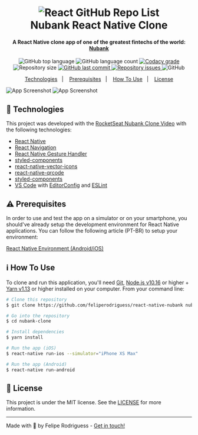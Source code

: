 <h1 align="center">
    <img alt="React GitHub Repo List" src="https://res.cloudinary.com/lukemorales/image/upload/v1562212004/readme_logos/nubank-react-native_eqpbvd.png" />
    <br>
    Nubank React Native Clone
</h1>

<h4 align="center">
  A React Native clone app of one of the greatest fintechs of the world: <a href="https://nubank.com.br/">Nubank</a>
</h4>
<p align="center">
  <img alt="GitHub top language" src="https://img.shields.io/github/languages/top/feliperodriguess/react-native-nubank.svg">
  
  <img alt="GitHub language count" src="https://img.shields.io/github/languages/count/feliperodriguess/react-native-nubank.svg">
  
  <a href="https://www.codacy.com/app/feliperodriguess/react-native-nubank?utm_source=github.com&amp;utm_medium=referral&amp;utm_content=lukemorales/nubank-react-native&amp;utm_campaign=Badge_Grade">
    <img alt="Codacy grade" src="https://img.shields.io/codacy/grade/fa0599d8f0434c7388ae9549c8aeb90b.svg">
  </a>
  
  <img alt="Repository size" src="https://img.shields.io/github/repo-size/feliperodriguess/react-native-nubank.svg">
  <a href="https://github.com/feliperodriguess/nubank-react-native/commits/master">
    <img alt="GitHub last commit" src="https://img.shields.io/github/last-commit/feliperodriguess/react-native-nubank.svg">
  </a>
  
  <a href="https://github.com/feliperodriguess/react-native-nubank/issues">
    <img alt="Repository issues" src="https://img.shields.io/github/issues/feliperodriguess/react-native-nubank.svg">
  </a>
  
  <img alt="GitHub" src="https://img.shields.io/github/license/feliperodriguess/react-native-nubank.svg"> 
</p>

<p align="center">
  <a href="#rocket-technologies">Technologies</a>&nbsp;&nbsp;&nbsp;|&nbsp;&nbsp;&nbsp;
  <a href="#warning-prerequisites">Prerequisites</a>&nbsp;&nbsp;&nbsp;|&nbsp;&nbsp;&nbsp;
  <a href="#information_source-how-to-use">How To Use</a>&nbsp;&nbsp;&nbsp;|&nbsp;&nbsp;&nbsp;
  <a href="#memo-license">License</a>
</p>

![App Screenshot](https://github.com/feliperodriguess/repapp/blob/master/src/assets/Screenshot1.jpg)
![App Screenshot](https://github.com/feliperodriguess/repapp/blob/master/src/assets/Screenshot2.jpg)

## :rocket: Technologies

This project was developed with the [RocketSeat Nubank Clone Video](https://youtu.be/DDm0M_rZLJo) with the following technologies:

-  [React Native](http://facebook.github.io/react-native/)
-  [React Navigation](https://reactnavigation.org/)
-  [React Native Gesture Handler](https://kmagiera.github.io/react-native-gesture-handler/)
-  [styled-components](https://www.styled-components.com/)
-  [react-native-vector-icons](https://oblador.github.io/react-native-vector-icons/)
-  [react-native-qrcode](https://www.npmjs.com/package/react-native-qrcode)
-  [styled-components](https://www.styled-components.com/)
-  [VS Code][vc] with [EditorConfig][vceditconfig] and [ESLint][vceslint]

## :warning: Prerequisites

In order to use and test the app on a simulator or on your smartphone, you should've already setup the development environment for React Native applications. You can follow the following article (PT-BR) to setup your environment:

[React Native Environment (Android/iOS)](https://docs.rocketseat.dev/ambiente-react-native/introducao)
  
## :information_source: How To Use

To clone and run this application, you'll need [Git](https://git-scm.com), [Node.js v10.16][nodejs] or higher + [Yarn v1.13][yarn] or higher installed on your computer. From your command line:

```bash
# Clone this repository
$ git clone https://github.com/feliperodriguess/react-native-nubank nubank-clone

# Go into the repository
$ cd nubank-clone

# Install dependencies
$ yarn install

# Run the app (iOS)
$ react-native run-ios --simulator="iPhone XS Max"

# Run the app (Android)
$ react-native run-android
```

## :memo: License
This project is under the MIT license. See the [LICENSE](https://github.com/feliperodriguess/react-native-nubank/blob/master/LICENSE) for more information.

---

Made with 💜 by Felipe Rodriguess - [Get in touch!](https://www.linkedin.com/in/felipearn/)

[nodejs]: https://nodejs.org/
[yarn]: https://yarnpkg.com/
[vc]: https://code.visualstudio.com/
[vceditconfig]: https://marketplace.visualstudio.com/items?itemName=EditorConfig.EditorConfig
[vceslint]: https://marketplace.visualstudio.com/items?itemName=dbaeumer.vscode-eslint
